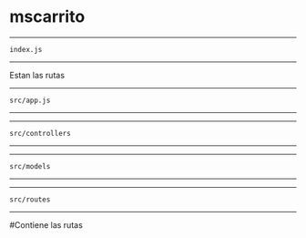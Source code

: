 # mscarrito

**********

    index.js

**********
Estan las rutas

**********

    src/app.js

**********

**********

    src/controllers

**********

**********

    src/models

**********

**********

    src/routes

**********
#Contiene las rutas 